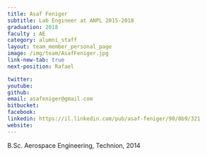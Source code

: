 ```yaml
---
title: Asaf Feniger
subtitle: Lab Engineer at ANPL 2015-2018
graduation: 2018
faculty : AE
category: alumni_staff
layout: team_member_personal_page
image: /img/team/AsafFeniger.jpg
link-new-tab: true
next-position: Rafael

twitter: 
youtube: 
github: 
email: asafeniger@gmail.com
bitbucket: 
facebook: 
linkedin: https://il.linkedin.com/pub/asaf-feniger/90/8b9/321
website:
---
```


B.Sc. Aerospace Engineering, Technion, 2014
